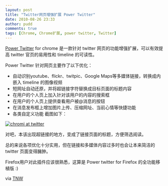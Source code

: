 ```yaml
---
layout: post
title: "Twitter网页增强扩展 Power Twitter"
date: 2010-08-26 23:33
author: pudd
comments: true
tags: [Chrome, Chrome扩展, power twitter, Twitter]
---
```

<a title="Power twitter for chrome" href="http://chrome.google.com/extensions/detail/iieehhjfejnoljbnnhfnhibcjhmifffo" target="_blank">Power Twitter</a> for chrome 是一款针对 twitter 网页的功能增强扩展，可以有效提高 twitter 官页的易用性和 timeline 的可读性。

Power Twitter 针对网页主要作了以下优化：


*   自动识别youtube、flickr、twitpic、Google Maps等多媒体链接，转换成内嵌入 timeline 的图像视频
*   短网址自动还原，并将超链接字符替换成目标页面的标题内容
*   在用户的个人页上加入针对该用户的内容的搜索框
*   在用户的个人页上提供查看用户被@消息的按钮
*   在消息发布框上增加图片上传、压缩网址、当前心情等快捷功能
*   各类自定义功能
截图如下：

<a href="http://img.chromi.org/2010/08/chromi-at-twitter.png">![](http://img.chromi.org/2010/08/chromi-at-twitter-550x423.png "chromi at twitter")</a>
<p style="text-align: left;">对吧，本该出现超链接的地方，变成了链接页面的标题，方便筛选阅读。

<p style="text-align: left;">总的来说各项优化十分实用，但在链接和多媒体内容过多时也会让本来简洁的 twitter 页面变得臃肿。

<p style="text-align: left;">Firefox用户对此插件应该很熟悉，这算是 Power twitter for Firefox 的全功能移植版 :)

via [TNW](http://thenextweb.com/apps/2010/08/25/the-power-twitter-extension-for-google-chrome-just-turned-twitter-com-into-context-nirvana/)
